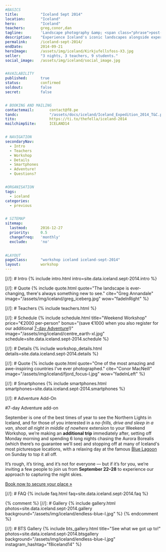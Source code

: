 ```yaml
---
#BASICS
title: 			"Iceland Sept 2014"
location: 		"Iceland"
hero: 			"Iceland"
teachers: 		greg,conor,dan
tagline: 		'Landscape photography &amp; <span class="phrase">post-processing workshop</span>'
description: 	"Experience Iceland's iconic landscapes alongside experienced photographers. Then learn how to make your images look amazing."
permalink: 		/iceland-sept-2014/
endDate: 		2014-09-21
heroImage: 		/assets/img/iceland/Kirkjufellsfoss-X3.jpg
seller: 		"3 nights, 3 teachers, 9 students."
social_image: 	/assets/img/iceland/social_image.jpg


#AVAILABILITY
published: 		true
status: 		confirmed
soldout: 		false
secret: 		false


# BOOKING AND MAILING
contactemail: 		contact@f8.pe
tandc: 				"/assets/docs/iceland/Iceland_Expedition_2014_T&C.pdf"
tito: 				https://ti.to/thefella/iceland-2014
mailchimpSite: 		ICELAND14


# NAVIGATION
secondaryNav:
  - Intro
  - Teachers
  - Workshop
  - Details
  - Smartphones
  - Adventure!
  - Questions?


#ORGANISATION
tags:
  - iceland
categories:
  - previous


# SITEMAP
sitemap:
  lastmod: 		2016-12-27
  priority: 	0.5
  changefreq: 	'monthly'
  exclude: 		'no'
  

#LAYOUT
pageClass: 		"workshop iceland iceland-sept-2014"
layout: 		workshop
---
```



[//]: # Intro
{% include intro.html intro=site.data.iceland.sept-2014.intro %}


[//]: # Quote
{% include quote.html quote="The landscape is ever-changing, there's always something new to see." cite="Greg Annandale" image="/assets/img/iceland/greg_iceberg.jpg" wow="fadeInRight" %}


[//]: # Teachers
{% include teachers.html %}


[//]: # Schedule
{% include schedule.html title="Weekend Workshop" price="&euro;2000 per-person" bonus="(save €1000 when you also register for our additional [7-day Adventure](#adventure)!)" image="/assets/img/iceland/centre_earth-xl.jpg" schedule=site.data.iceland.sept-2014.schedule %}


[//]: # Details
{% include workshop_details.html details=site.data.iceland.sept-2014.details %}


[//]: # Quote
{% include quote.html quote="One of the most amazing and awe-inspiring countries I’ve ever photographed." cite="Conor MacNeill" image="/assets/img/iceland/fjord_focus-l.jpg" wow="fadeInLeft" %}


[//]: # Smartphones
{% include smartphones.html smartphones=site.data.iceland.sept-2014.smartphones %}



[//]: # Adventure Add-On
<section id="adventure" class="group photo-group half-group" markdown="1" style="background-image:url('/assets/img/iceland/greg_aurora.jpg');" >

#7-day Adventure add-on

September is one of the best times of year to see the Northern Lights in Iceland, and for those of you interested in a *no-frills, drive and sleep in a van, shoot all night in middle of nowhere* extension to your Weekend Workshop, we’re making an **additional trip** immediately after, setting off Monday morning and spending 6 long nights chasing the Aurora Borealis (which there’s no guarantee we’ll see) and stopping off at many of Iceland's most picturesque locations, with a relaxing day at the famous [Blue Lagoon](http://www.bluelagoon.com) on Sunday to top it all off.

It’s rough, it’s tiring, and it’s not for everyone — but if it’s for you, we’re inviting a few people to join us from **September 22–28** to experience our approach to capturing the night skies.

<p class="booking"><a class="call-to-action additional" href="#booking">Book now to secure your place &raquo;</a></p>
</section>


[//]: # FAQ
{% include faq.html faq=site.data.iceland.sept-2014.faq %}


{% comment %}
[//]: # Gallery
{% include gallery.html photos=site.data.iceland.sept-2014.gallery background="/assets/img/iceland/endless-blue-l.jpg" %}
{% endcomment %}


[//]: # BTS Gallery
{% include bts_gallery.html title="See what we got up to!" photos=site.data.iceland.sept-2014.btsgallery background="/assets/img/iceland/endless-blue-l.jpg" instagram_hashtag="f8iceland14" %}
